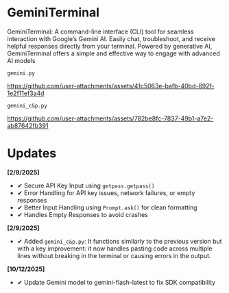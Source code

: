 # GeminiTerminal
GeminiTerminal: A command-line interface (CLI) tool for seamless interaction with Google’s Gemini AI. Easily chat, troubleshoot, and receive helpful responses directly from your terminal. Powered by generative AI, GeminiTerminal offers a simple and effective way to engage with advanced AI models

`gemini.py`

https://github.com/user-attachments/assets/41c5063e-bafb-40bd-892f-1e2f11ef3a4d

`gemini_c&p.py`

https://github.com/user-attachments/assets/782be8fc-7837-49b1-a7e2-ab87642fb391

# Updates

**[2/9/2025]**
- ✔ Secure API Key Input using `getpass.getpass()`
- ✔ Error Handling for API key issues, network failures, or empty responses
- ✔ Better Input Handling using `Prompt.ask()` for clean formatting
- ✔ Handles Empty Responses to avoid crashes

**[2/9/2025]**
- ✔ Added `gemini_c&p.py`: It functions similarly to the previous version but with a key improvement: it now handles pasting code across multiple lines without breaking in the terminal or causing errors in the output.

**[10/12/2025]**
- ✔ Update Gemini model to gemini-flash-latest to fix SDK compatibility






